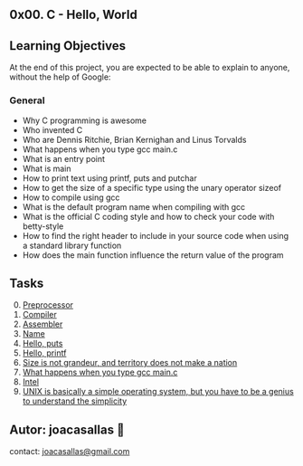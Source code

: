 ## 0x00. C - Hello, World ##

## Learning Objectives ##

At the end of this project, you are expected to be able to explain to anyone, without the help of Google:

### General ###
* Why C programming is awesome
* Who invented C
* Who are Dennis Ritchie, Brian Kernighan and Linus Torvalds
* What happens when you type gcc main.c
* What is an entry point
* What is main
* How to print text using printf, puts and putchar
* How to get the size of a specific type using the unary operator sizeof
* How to compile using gcc
* What is the default program name when compiling with gcc
* What is the official C coding style and how to check your code with betty-style
* How to find the right header to include in your source code when using a standard library function
* How does the main function influence the return value of the program

## Tasks ##  
0. [Preprocessor](https://github.com/joacasallas2/holbertonschool-low_level_programming/blob/main/0x00-hello_world/0-preprocessor)
1. [Compiler](https://github.com/joacasallas2/holbertonschool-low_level_programming/blob/main/0x00-hello_world/1-compiler)
2. [Assembler](https://github.com/joacasallas2/holbertonschool-low_level_programming/blob/main/0x00-hello_world/2-assembler)
3. [Name](https://github.com/joacasallas2/holbertonschool-low_level_programming/blob/main/0x00-hello_world/3-name)
4. [Hello, puts](https://github.com/joacasallas2/holbertonschool-low_level_programming/blob/main/0x00-hello_world/4-puts.c)
5. [Hello, printf](https://github.com/joacasallas2/holbertonschool-low_level_programming/blob/main/0x00-hello_world/5-printf.c)
6. [Size is not grandeur, and territory does not make a nation](https://github.com/joacasallas2/holbertonschool-low_level_programming/blob/main/0x00-hello_world/6-size.c)
7. [What happens when you type gcc main.c](https://github.com/joacasallas2/holbertonschool-low_level_programming/blob/main/0x00-hello_world/100-intel)
8. [Intel](https://github.com/joacasallas2/holbertonschool-low_level_programming/blob/main/0x00-hello_world/100-intel)
9. [UNIX is basically a simple operating system, but you have to be a genius to understand the simplicity](https://github.com/joacasallas2/holbertonschool-low_level_programming/blob/main/0x00-hello_world/101-quote.c)

## Autor:  joacasallas :information_desk_person:  
contact:  joacasallas@gmail.com  

